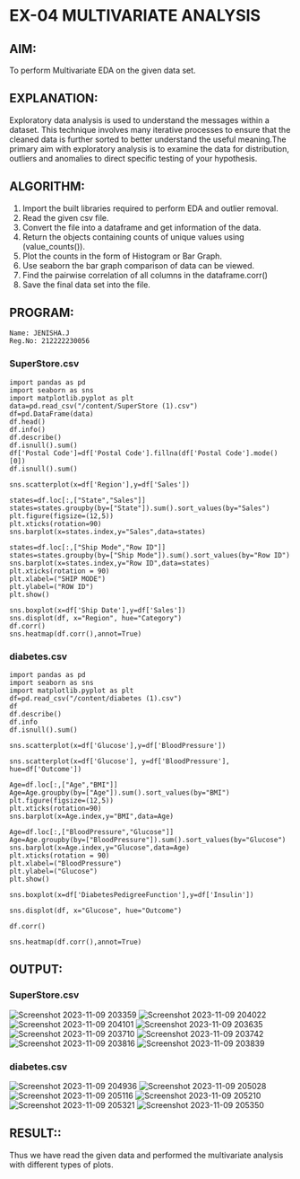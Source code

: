 # EX-04 MULTIVARIATE ANALYSIS
## AIM:
To perform Multivariate EDA on the given data set.

## EXPLANATION:
Exploratory data analysis is used to understand the messages within a dataset. This technique involves many iterative processes to ensure that the cleaned data is further sorted to better understand the useful meaning.The primary aim with exploratory analysis is to examine the data for distribution, outliers and anomalies to direct specific testing of your hypothesis.

## ALGORITHM:
1. Import the built libraries required to perform EDA and outlier removal.
2. Read the given csv file.
3. Convert the file into a dataframe and get information of the data.
4. Return the objects containing counts of unique values using (value_counts()).
5. Plot the counts in the form of Histogram or Bar Graph.
6. Use seaborn the bar graph comparison of data can be viewed.
7. Find the pairwise correlation of all columns in the dataframe.corr()
8. Save the final data set into the file.

## PROGRAM:
```
Name: JENISHA.J
Reg.No: 212222230056
```
### SuperStore.csv
```
import pandas as pd
import seaborn as sns
import matplotlib.pyplot as plt
data=pd.read_csv("/content/SuperStore (1).csv")
df=pd.DataFrame(data)
df.head()
df.info()
df.describe()
df.isnull().sum()
df['Postal Code']=df['Postal Code'].fillna(df['Postal Code'].mode()[0])
df.isnull().sum()

sns.scatterplot(x=df['Region'],y=df['Sales'])

states=df.loc[:,["State","Sales"]]
states=states.groupby(by=["State"]).sum().sort_values(by="Sales")
plt.figure(figsize=(12,5))
plt.xticks(rotation=90)
sns.barplot(x=states.index,y="Sales",data=states)

states=df.loc[:,["Ship Mode","Row ID"]]
states=states.groupby(by=["Ship Mode"]).sum().sort_values(by="Row ID")
sns.barplot(x=states.index,y="Row ID",data=states)
plt.xticks(rotation = 90)
plt.xlabel=("SHIP MODE")
plt.ylabel=("ROW ID")
plt.show()

sns.boxplot(x=df['Ship Date'],y=df['Sales'])
sns.displot(df, x="Region", hue="Category")
df.corr()
sns.heatmap(df.corr(),annot=True)
```

### diabetes.csv
```
import pandas as pd
import seaborn as sns
import matplotlib.pyplot as plt
df=pd.read_csv("/content/diabetes (1).csv")
df
df.describe()
df.info
df.isnull().sum()

sns.scatterplot(x=df['Glucose'],y=df['BloodPressure'])

sns.scatterplot(x=df['Glucose'], y=df['BloodPressure'], hue=df['Outcome'])

Age=df.loc[:,["Age","BMI"]]
Age=Age.groupby(by=["Age"]).sum().sort_values(by="BMI")
plt.figure(figsize=(12,5))
plt.xticks(rotation=90)
sns.barplot(x=Age.index,y="BMI",data=Age)

Age=df.loc[:,["BloodPressure","Glucose"]]
Age=Age.groupby(by=["BloodPressure"]).sum().sort_values(by="Glucose")
sns.barplot(x=Age.index,y="Glucose",data=Age)
plt.xticks(rotation = 90)
plt.xlabel=("BloodPressure")
plt.ylabel=("Glucose")
plt.show()

sns.boxplot(x=df['DiabetesPedigreeFunction'],y=df['Insulin'])

sns.displot(df, x="Glucose", hue="Outcome")

df.corr()

sns.heatmap(df.corr(),annot=True)
```

## OUTPUT:
### SuperStore.csv
![Screenshot 2023-11-09 203359](https://github.com/Jenishajustin/ODD2023-Datascience-Ex-04/assets/119405070/462bc1e5-48ae-4793-bf2e-4eef42629752)
![Screenshot 2023-11-09 204022](https://github.com/Jenishajustin/ODD2023-Datascience-Ex-04/assets/119405070/788145a0-bf5b-40ce-b9ad-f1cd1c242eeb)
![Screenshot 2023-11-09 204101](https://github.com/Jenishajustin/ODD2023-Datascience-Ex-04/assets/119405070/eff748f8-e9f7-4b6c-8a4b-b9f62f6c7851)
![Screenshot 2023-11-09 203635](https://github.com/Jenishajustin/ODD2023-Datascience-Ex-04/assets/119405070/a7a06d42-358f-49d7-b499-6ce2b77e634a)
![Screenshot 2023-11-09 203710](https://github.com/Jenishajustin/ODD2023-Datascience-Ex-04/assets/119405070/ffaafa67-352a-4be0-ae94-bcc438557dc5)
![Screenshot 2023-11-09 203742](https://github.com/Jenishajustin/ODD2023-Datascience-Ex-04/assets/119405070/0e4158a3-af19-4b07-b5be-54db7e5abf35)
![Screenshot 2023-11-09 203816](https://github.com/Jenishajustin/ODD2023-Datascience-Ex-04/assets/119405070/bf95809e-88c4-43bb-932d-c23f03ab5620)
![Screenshot 2023-11-09 203839](https://github.com/Jenishajustin/ODD2023-Datascience-Ex-04/assets/119405070/f965db03-592a-42ea-8b4c-6567a914b27d)

### diabetes.csv
![Screenshot 2023-11-09 204936](https://github.com/Jenishajustin/ODD2023-Datascience-Ex-04/assets/119405070/6a01f46f-3406-44e7-b36b-436d8460f411)
![Screenshot 2023-11-09 205028](https://github.com/Jenishajustin/ODD2023-Datascience-Ex-04/assets/119405070/681d6468-5e42-4c67-b72c-d771eb454c27)
![Screenshot 2023-11-09 205116](https://github.com/Jenishajustin/ODD2023-Datascience-Ex-04/assets/119405070/cdf82a9d-11ef-429d-9025-cf1b31e589f3)
![Screenshot 2023-11-09 205210](https://github.com/Jenishajustin/ODD2023-Datascience-Ex-04/assets/119405070/9e1d837d-53d9-4955-b7d0-1b61eff9cc35)
![Screenshot 2023-11-09 205321](https://github.com/Jenishajustin/ODD2023-Datascience-Ex-04/assets/119405070/49bdf0c1-b458-4ac6-8399-73710ef4281d)
![Screenshot 2023-11-09 205350](https://github.com/Jenishajustin/ODD2023-Datascience-Ex-04/assets/119405070/646ec804-8d6a-432a-a309-ba12608c758f)

## RESULT::
Thus we have read the given data and performed the multivariate analysis with different types of plots.
